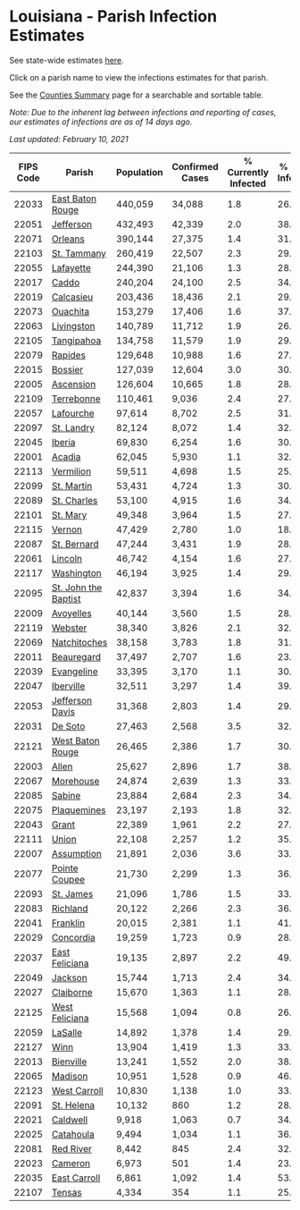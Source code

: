 # Louisiana - Parish Infection Estimates

See state-wide estimates [here](/infections/us-la).

Click on a parish name to view the infections estimates for that parish.

See the [Counties Summary](/infections/summary-counties) page for a searchable and sortable table.

*Note: Due to the inherent lag between infections and reporting of cases, our estimates of infections are as of 14 days ago.*

*Last updated: February 10, 2021*

|   FIPS Code |                                       Parish |   Population |   Confirmed Cases |   % Currently Infected |   % Total Infected |
|-------------|----------------------------------------------|--------------|-------------------|------------------------|--------------------|
|       22033 |         [East Baton Rouge](east-baton-rouge) |      440,059 |            34,088 |                    1.8 |               26.8 |
|       22051 |                       [Jefferson](jefferson) |      432,493 |            42,339 |                    2.0 |               38.9 |
|       22071 |                           [Orleans](orleans) |      390,144 |            27,375 |                    1.4 |               31.9 |
|       22103 |                   [St. Tammany](st.-tammany) |      260,419 |            22,507 |                    2.3 |               29.0 |
|       22055 |                       [Lafayette](lafayette) |      244,390 |            21,106 |                    1.3 |               28.5 |
|       22017 |                               [Caddo](caddo) |      240,204 |            24,100 |                    2.5 |               34.3 |
|       22019 |                       [Calcasieu](calcasieu) |      203,436 |            18,436 |                    2.1 |               29.9 |
|       22073 |                         [Ouachita](ouachita) |      153,279 |            17,406 |                    1.6 |               37.8 |
|       22063 |                     [Livingston](livingston) |      140,789 |            11,712 |                    1.9 |               26.5 |
|       22105 |                     [Tangipahoa](tangipahoa) |      134,758 |            11,579 |                    1.9 |               29.0 |
|       22079 |                           [Rapides](rapides) |      129,648 |            10,988 |                    1.6 |               27.7 |
|       22015 |                           [Bossier](bossier) |      127,039 |            12,604 |                    3.0 |               30.9 |
|       22005 |                       [Ascension](ascension) |      126,604 |            10,665 |                    1.8 |               28.6 |
|       22109 |                     [Terrebonne](terrebonne) |      110,461 |             9,036 |                    2.4 |               27.8 |
|       22057 |                       [Lafourche](lafourche) |       97,614 |             8,702 |                    2.5 |               31.3 |
|       22097 |                     [St. Landry](st.-landry) |       82,124 |             8,072 |                    1.4 |               32.1 |
|       22045 |                             [Iberia](iberia) |       69,830 |             6,254 |                    1.6 |               30.7 |
|       22001 |                             [Acadia](acadia) |       62,045 |             5,930 |                    1.1 |               32.5 |
|       22113 |                       [Vermilion](vermilion) |       59,511 |             4,698 |                    1.5 |               25.4 |
|       22099 |                     [St. Martin](st.-martin) |       53,431 |             4,724 |                    1.3 |               30.4 |
|       22089 |                   [St. Charles](st.-charles) |       53,100 |             4,915 |                    1.6 |               34.5 |
|       22101 |                         [St. Mary](st.-mary) |       49,348 |             3,964 |                    1.5 |               27.9 |
|       22115 |                             [Vernon](vernon) |       47,429 |             2,780 |                    1.0 |               18.6 |
|       22087 |                   [St. Bernard](st.-bernard) |       47,244 |             3,431 |                    1.9 |               28.0 |
|       22061 |                           [Lincoln](lincoln) |       46,742 |             4,154 |                    1.6 |               27.7 |
|       22117 |                     [Washington](washington) |       46,194 |             3,925 |                    1.4 |               29.8 |
|       22095 | [St. John the Baptist](st.-john-the-baptist) |       42,837 |             3,394 |                    1.6 |               34.9 |
|       22009 |                       [Avoyelles](avoyelles) |       40,144 |             3,560 |                    1.5 |               28.8 |
|       22119 |                           [Webster](webster) |       38,340 |             3,826 |                    2.1 |               32.0 |
|       22069 |                 [Natchitoches](natchitoches) |       38,158 |             3,783 |                    1.8 |               31.3 |
|       22011 |                     [Beauregard](beauregard) |       37,497 |             2,707 |                    1.6 |               23.2 |
|       22039 |                     [Evangeline](evangeline) |       33,395 |             3,170 |                    1.1 |               30.6 |
|       22047 |                       [Iberville](iberville) |       32,511 |             3,297 |                    1.4 |               39.2 |
|       22053 |           [Jefferson Davis](jefferson-davis) |       31,368 |             2,803 |                    1.4 |               29.5 |
|       22031 |                           [De Soto](de-soto) |       27,463 |             2,568 |                    3.5 |               32.4 |
|       22121 |         [West Baton Rouge](west-baton-rouge) |       26,465 |             2,386 |                    1.7 |               30.3 |
|       22003 |                               [Allen](allen) |       25,627 |             2,896 |                    1.7 |               38.6 |
|       22067 |                       [Morehouse](morehouse) |       24,874 |             2,639 |                    1.3 |               33.4 |
|       22085 |                             [Sabine](sabine) |       23,884 |             2,684 |                    2.3 |               34.8 |
|       22075 |                   [Plaquemines](plaquemines) |       23,197 |             2,193 |                    1.8 |               32.9 |
|       22043 |                               [Grant](grant) |       22,389 |             1,961 |                    2.2 |               27.0 |
|       22111 |                               [Union](union) |       22,108 |             2,257 |                    1.2 |               35.2 |
|       22007 |                     [Assumption](assumption) |       21,891 |             2,036 |                    3.6 |               33.0 |
|       22077 |               [Pointe Coupee](pointe-coupee) |       21,730 |             2,299 |                    1.3 |               36.2 |
|       22093 |                       [St. James](st.-james) |       21,096 |             1,786 |                    1.5 |               33.3 |
|       22083 |                         [Richland](richland) |       20,122 |             2,266 |                    2.3 |               36.7 |
|       22041 |                         [Franklin](franklin) |       20,015 |             2,381 |                    1.1 |               41.6 |
|       22029 |                       [Concordia](concordia) |       19,259 |             1,723 |                    0.9 |               28.4 |
|       22037 |             [East Feliciana](east-feliciana) |       19,135 |             2,897 |                    2.2 |               49.8 |
|       22049 |                           [Jackson](jackson) |       15,744 |             1,713 |                    2.4 |               34.2 |
|       22027 |                       [Claiborne](claiborne) |       15,670 |             1,363 |                    1.1 |               28.6 |
|       22125 |             [West Feliciana](west-feliciana) |       15,568 |             1,094 |                    0.8 |               26.2 |
|       22059 |                           [LaSalle](lasalle) |       14,892 |             1,378 |                    1.4 |               29.2 |
|       22127 |                                 [Winn](winn) |       13,904 |             1,419 |                    1.3 |               33.3 |
|       22013 |                       [Bienville](bienville) |       13,241 |             1,552 |                    2.0 |               38.6 |
|       22065 |                           [Madison](madison) |       10,951 |             1,528 |                    0.9 |               46.0 |
|       22123 |                 [West Carroll](west-carroll) |       10,830 |             1,138 |                    1.0 |               33.0 |
|       22091 |                     [St. Helena](st.-helena) |       10,132 |               860 |                    1.2 |               28.4 |
|       22021 |                         [Caldwell](caldwell) |        9,918 |             1,063 |                    0.7 |               34.3 |
|       22025 |                       [Catahoula](catahoula) |        9,494 |             1,034 |                    1.1 |               36.4 |
|       22081 |                       [Red River](red-river) |        8,442 |               845 |                    2.4 |               32.3 |
|       22023 |                           [Cameron](cameron) |        6,973 |               501 |                    1.4 |               23.0 |
|       22035 |                 [East Carroll](east-carroll) |        6,861 |             1,092 |                    1.4 |               53.1 |
|       22107 |                             [Tensas](tensas) |        4,334 |               354 |                    1.1 |               25.5 |